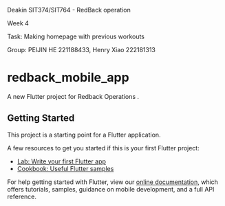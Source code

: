 Deakin SIT374/SIT764 - RedBack operation

Week 4

Task: Making homepage with previous workouts

Group: PEIJIN HE 221188433, Henry Xiao 222181313

# redback_mobile_app

A new Flutter project for Redback Operations .

## Getting Started

This project is a starting point for a Flutter application.

A few resources to get you started if this is your first Flutter project:

- [Lab: Write your first Flutter app](https://flutter.dev/docs/get-started/codelab)
- [Cookbook: Useful Flutter samples](https://flutter.dev/docs/cookbook)

For help getting started with Flutter, view our
[online documentation](https://flutter.dev/docs), which offers tutorials,
samples, guidance on mobile development, and a full API reference.

